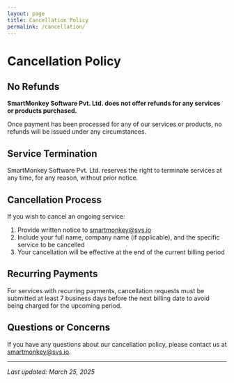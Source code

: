 ```yaml
---
layout: page
title: Cancellation Policy
permalink: /cancellation/
---
```


# Cancellation Policy

## No Refunds

**SmartMonkey Software Pvt. Ltd. does not offer refunds for any services or products purchased.**

Once payment has been processed for any of our services or products, no refunds will be issued under any circumstances.

## Service Termination

SmartMonkey Software Pvt. Ltd. reserves the right to terminate services at any time, for any reason, without prior notice.

## Cancellation Process

If you wish to cancel an ongoing service:

1. Provide written notice to [smartmonkey@svs.io](mailto:smartmonkey@svs.io)
2. Include your full name, company name (if applicable), and the specific service to be cancelled
3. Your cancellation will be effective at the end of the current billing period

## Recurring Payments

For services with recurring payments, cancellation requests must be submitted at least 7 business days before the next billing date to avoid being charged for the upcoming period.

## Questions or Concerns

If you have any questions about our cancellation policy, please contact us at [smartmonkey@svs.io](mailto:smartmonkey@svs.io).

---

*Last updated: March 25, 2025*